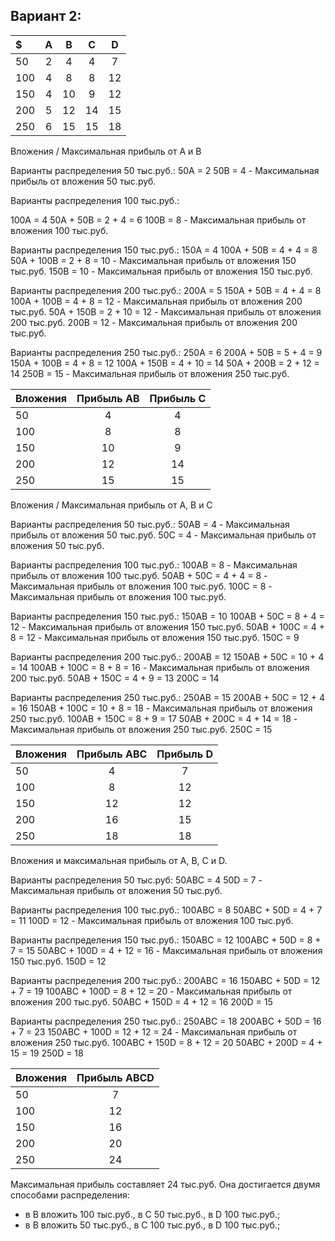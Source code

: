 ## Вариант 2:

| $   | A | B  | C  | D  |
|:----|:-:|:--:|:--:|:--:|
| 50  | 2 | 4  | 4  | 7  |
| 100 | 4 | 8  | 8  | 12 |
| 150 | 4 | 10 | 9  | 12 |
| 200 | 5 | 12 | 14 | 15 |
| 250 | 6 | 15 | 15 | 18 |

Вложения / Максимальная прибыль от А и В

Варианты распределения 50 тыс.руб.:
50A = 2
50B = 4 - Максимальная прибыль от вложения 50 тыс.руб.

Варианты распределения 100 тыс.руб.:

100A = 4
50A + 50B = 2 + 4 = 6
100B = 8 - Максимальная прибыль от вложения 100 тыс.руб.

Варианты распределения 150 тыс.руб.:
150A = 4
100A + 50B = 4 + 4 = 8
50A + 100B = 2 + 8 = 10 - Максимальная прибыль от вложения 150 тыс.руб.
150B = 10 - Максимальная прибыль от вложения 150 тыс.руб.

Варианты распределения 200 тыс.руб.:
200A = 5
150A + 50B = 4 + 4 = 8
100A + 100B = 4 + 8 = 12 - Максимальная прибыль от вложения 200 тыс.руб.
50A + 150B = 2 + 10 = 12 - Максимальная прибыль от вложения 200 тыс.руб.
200B = 12 - Максимальная прибыль от вложения 200 тыс.руб.

Варианты распределения 250 тыс.руб.:
250A = 6
200A + 50B = 5 + 4 = 9 
150A + 100B = 4 + 8 = 12
100A + 150B = 4 + 10 = 14
50A + 200B = 2 + 12 = 14
250B = 15 - Максимальная прибыль от вложения 250 тыс.руб.

| Вложения| Прибыль AB | Прибыль С |
|:--------|:----------:|:---------:|
| 50      | 4          | 4         |
| 100     | 8          | 8         |
| 150     | 10         | 9         |
| 200     | 12         | 14        |
| 250     | 15         | 15        |


Вложения / Максимальная прибыль от А, В и С

Варианты распределения 50 тыс.руб.:
50AB = 4 - Максимальная прибыль от вложения 50 тыс.руб.
50C = 4 - Максимальная прибыль от вложения 50 тыс.руб.

Варианты распределения 100 тыс.руб.:
100AB = 8 - Максимальная прибыль от вложения 100 тыс.руб.
50AB + 50C = 4 + 4 = 8 - Максимальная прибыль от вложения 100 тыс.руб.
100C = 8 - Максимальная прибыль от вложения 100 тыс.руб.

Варианты распределения 150 тыс.руб.:
150AB = 10
100AB + 50C = 8 + 4 = 12 - Максимальная прибыль от вложения 150 тыс.руб.
50AB + 100C = 4 + 8 = 12 - Максимальная прибыль от вложения 150 тыс.руб.
150C = 9

Варианты распределения 200 тыс.руб.:
200AB = 12
150AB + 50C = 10 + 4 = 14
100AB + 100C = 8 + 8 = 16 - Максимальная прибыль от вложения 200 тыс.руб.
50AB + 150C = 4 + 9 = 13
200C = 14

Варианты распределения 250 тыс.руб.:
250AB = 15
200AB + 50C = 12 + 4 = 16
150AB + 100C = 10 + 8 = 18 - Максимальная прибыль от вложения 250 тыс.руб.
100AB + 150C = 8 + 9 = 17
50AB + 200C = 4 + 14 = 18 - Максимальная прибыль от вложения 250 тыс.руб.
250C = 15

| Вложения| Прибыль ABC | Прибыль D |
|:--------|:-----------:|:---------:|
| 50      | 4           | 7         |
| 100     | 8           | 12        |
| 150     | 12          | 12        |
| 200     | 16          | 15        |
| 250     | 18          | 18        |

Вложения и максимальная прибыль от А, В, С и D.

Варианты распределения 50 тыс.руб:
50ABC = 4
50D = 7 - Максимальная прибыль от вложения 50 тыс.руб.

Варианты распределения 100 тыс.руб.:
100ABC = 8
50ABC + 50D = 4 + 7 = 11
100D = 12 - Максимальная прибыль от вложения 100 тыс.руб.

Варианты распределения 150 тыс.руб.:
150ABC = 12
100ABC + 50D = 8 + 7 = 15
50ABC + 100D = 4 + 12 = 16 - Максимальная прибыль от вложения 150 тыс.руб.
150D = 12

Варианты распределения 200 тыс.руб.:
200ABC = 16
150ABC + 50D = 12 + 7 = 19
100ABC + 100D = 8 + 12 = 20 - Максимальная прибыль от вложения 200 тыс.руб.
50ABC + 150D = 4 + 12 = 16
200D = 15

Варианты распределения 250 тыс.руб.:
250ABC = 18
200ABC + 50D = 16 + 7 = 23
150ABC + 100D = 12 + 12 = 24 - Максимальная прибыль от вложения 250 тыс.руб.
100ABC + 150D = 8 + 12 = 20
50ABC + 200D = 4 + 15 = 19
250D = 18

| Вложения| Прибыль ABCD | 
|:--------|:------------:|
| 50      | 7            |
| 100     | 12           |
| 150     | 16           |
| 200     | 20           |
| 250     | 24           |

Максимальная прибыль составляет 24 тыс.руб. Она достигается двумя способами распределения:
- в В вложить 100 тыс.руб., в С 50 тыс.руб., в D 100 тыс.руб.;
- в В вложить 50 тыс.руб., в С 100 тыс.руб., в D 100 тыс.руб.;